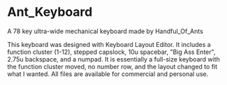 # Ant_Keyboard
A 78 key ultra-wide mechanical keyboard made by Handful_Of_Ants

This keyboard was designed with Keyboard Layout Editor. It includes a function cluster (1-12), stepped capslock, 10u spacebar, "Big Ass Enter", 2.75u backspace, and a numpad. It is essentially a full-size keyboard with the function cluster moved, no number row, and the layout changed to fit what I wanted. All files are available for commercial and personal use.
